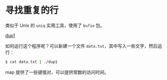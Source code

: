 # 寻找重复的行

类似于 Unix 的 `uniq` 实用工具，使用了 `bufio` 包。

[dup1](../codes/ch1/dup1.go)

如何运行这个程序呢？可以新建一个文件 `data.txt`，其中写入一些文字，然后运行：

```sh
$ cat data.txt | ./dup1
```

map 提供了一些键值对，可以提供常数的访问时间。